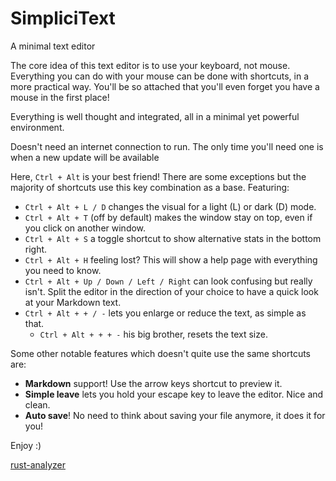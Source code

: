 # SimpliciText

A minimal text editor

The core idea of this text editor is to use your keyboard, not mouse. Everything you can do with your mouse can be done with shortcuts, in a more practical way. You'll be so attached that you'll even forget you have a mouse in the first place!

Everything is well thought and integrated, all in a minimal yet powerful environment.

Doesn't need an internet connection to run. The only time you'll need one is when a new update will be available

Here, `Ctrl + Alt` is your best friend! There are some exceptions but the majority of shortcuts use this key combination as a base. Featuring:
- `Ctrl + Alt + L / D` changes the visual for a light (L) or dark (D) mode.
- `Ctrl + Alt + T` (off by default) makes the window stay on top, even if you click on another window.
- `Ctrl + Alt + S` a toggle shortcut to show alternative stats in the bottom right.
- `Ctrl + Alt + H` feeling lost? This will show a help page with everything you need to know.
- `Ctrl + Alt + Up / Down / Left / Right` can look confusing but really isn't. Split the editor in the direction of your choice to have a quick look at your Markdown text.
- `Ctrl + Alt + + / -` lets you enlarge or reduce the text, as simple as that.
    - `Ctrl + Alt + + + -` his big brother, resets the text size.

Some other notable features which doesn't quite use the same shortcuts are:
- __**Markdown**__ support! Use the arrow keys shortcut to preview it.
- **Simple leave** lets you hold your escape key to leave the editor. Nice and clean.
- **Auto save**! No need to think about saving your file anymore, it does it for you!





Enjoy :)






[rust-analyzer](https://marketplace.visualstudio.com/items?itemName=rust-lang.rust-analyzer)